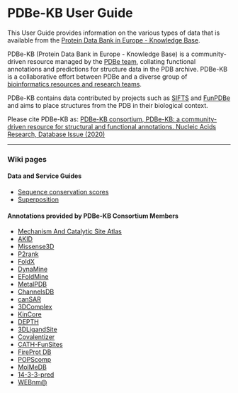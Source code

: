 # PDBe-KB User Guide

This User Guide provides information on the various types of data that is available from the [Protein Data Bank in Europe - Knowledge Base](https://pdbe-kb).

PDBe-KB (Protein Data Bank in Europe - Knowledge Base) is a community-driven resource managed by the [PDBe team](https://pdbe.org/), collating functional annotations and predictions for structure data in the PDB archive. PDBe-KB is a collaborative effort between PDBe and a diverse group of [bioinformatics resources and research teams](https://www.ebi.ac.uk/pdbe/pdbe-kb/partners).

PDBe-KB contains data contributed by projects such as [SIFTS](http://www.ebi.ac.uk/pdbe/docs/sifts/index.html) and [FunPDBe](http://www.ebi.ac.uk/pdbe/pdbe-kb/funpdbe) and aims to place structures from the PDB in their biological context.

Please cite PDBe-KB as: [PDBe-KB consortium, PDBe-KB: a community-driven resource for structural and functional annotations. Nucleic Acids Research, Database Issue (2020)](https://academic.oup.com/nar/article/48/D1/D344/5580911)

***

### Wiki pages

#### Data and Service Guides

* [Sequence conservation scores](https://github.com/PDBe-KB/pdbe-kb-manual/wiki/Sequence-conservation-scores)
* [Superposition](https://github.com/PDBe-KB/pdbe-kb-manual/wiki/Superposition)

#### Annotations provided by PDBe-KB Consortium Members

* [Mechanism And Catalytic Site Atlas](https://github.com/PDBe-KB/pdbe-kb-manual/wiki/Mechanism-And-Catalytic-Site-Atlas)
* [AKID](https://github.com/PDBe-KB/pdbe-kb-manual/wiki/AKID)
* [Missense3D](https://github.com/PDBe-KB/pdbe-kb-manual/wiki/Missense3D)
* [P2rank](https://github.com/PDBe-KB/pdbe-kb-manual/wiki/P2rank)
* [FoldX](https://github.com/PDBe-KB/pdbe-kb-manual/wiki/FoldX)
* [DynaMine](https://github.com/PDBe-KB/pdbe-kb-manual/wiki/DynaMine)
* [EFoldMine](https://github.com/PDBe-KB/pdbe-kb-manual/wiki/EFoldMine)
* [MetalPDB](https://github.com/PDBe-KB/pdbe-kb-manual/wiki/MetalPDB)
* [ChannelsDB](https://github.com/PDBe-KB/pdbe-kb-manual/wiki/ChannelsDB)
* [canSAR](https://github.com/PDBe-KB/pdbe-kb-manual/wiki/canSAR)
* [3DComplex](https://github.com/PDBe-KB/pdbe-kb-manual/wiki/3DComplex)
* [KinCore](https://github.com/PDBe-KB/pdbe-kb-manual/wiki/KinCore)
* [DEPTH](https://github.com/PDBe-KB/pdbe-kb-manual/wiki/DEPTH)
* [3DLigandSite](https://github.com/PDBe-KB/pdbe-kb-manual/wiki/3DLigandSite)
* [Covalentizer](https://github.com/PDBe-KB/pdbe-kb-manual/wiki/Covalentizer)
* [CATH-FunSites](https://github.com/PDBe-KB/pdbe-kb-manual/wiki/CATH-FunSites)
* [FireProt DB](https://github.com/PDBe-KB/pdbe-kb-manual/wiki/FireProt-DB)
* [POPScomp](https://github.com/PDBe-KB/pdbe-kb-manual/wiki/POPScomp)
* [MolMeDB](https://github.com/PDBe-KB/pdbe-kb-manual/wiki/MolMeDB)
* [14-3-3-pred](https://github.com/PDBe-KB/pdbe-kb-manual/wiki/14-3-3-pred)
* [WEBnm@](https://github.com/PDBe-KB/pdbe-kb-manual/wiki/WEBnm@)